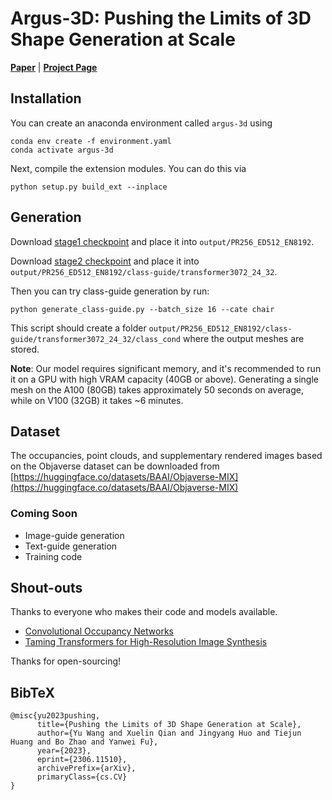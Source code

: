 # Argus-3D: Pushing the Limits of 3D Shape Generation at Scale
[**Paper**](https://arxiv.org/abs/2306.11510) | [**Project Page**](https://argus-3d.github.io)

## Installation
You can create an anaconda environment called `argus-3d` using
```
conda env create -f environment.yaml
conda activate argus-3d
```

Next, compile the extension modules.
You can do this via
```
python setup.py build_ext --inplace
```

## Generation
Download [stage1 checkpoint](https://drive.google.com/file/d/12_H2AzXIE8F1dEwfJbaezJmcqb7urERw/view?usp=sharing) and place it into `output/PR256_ED512_EN8192`.

Download [stage2 checkpoint](https://drive.google.com/file/d/10lRH2XMOEwpsr2Ho_rxtRT6MMybLyeD-/view?usp=sharing) and place it into `output/PR256_ED512_EN8192/class-guide/transformer3072_24_32`.

Then you can try class-guide generation by run:
```
python generate_class-guide.py --batch_size 16 --cate chair
```
This script should create a folder `output/PR256_ED512_EN8192/class-guide/transformer3072_24_32/class_cond` where the output meshes are stored.

**Note**: Our model requires significant memory, and it's recommended to run it on a GPU with high VRAM capacity (40GB or above). Generating a single mesh on the A100 (80GB) takes approximately 50 seconds on average, while on V100 (32GB) it takes ~6 minutes.

## Dataset
The occupancies, point clouds, and supplementary rendered images based on the Objaverse dataset can be downloaded from [https://huggingface.co/datasets/BAAI/Objaverse-MIX](https://huggingface.co/datasets/BAAI/Objaverse-MIX)

### Coming Soon

* Image-guide generation
* Text-guide generation
* Training code

## Shout-outs
Thanks to everyone who makes their code and models available.
- [Convolutional Occupancy Networks](https://github.com/autonomousvision/convolutional_occupancy_networks)
- [Taming Transformers for High-Resolution Image Synthesis](https://github.com/CompVis/taming-transformers)

Thanks for open-sourcing!

## BibTeX

```
@misc{yu2023pushing,
      title={Pushing the Limits of 3D Shape Generation at Scale}, 
      author={Yu Wang and Xuelin Qian and Jingyang Huo and Tiejun Huang and Bo Zhao and Yanwei Fu},
      year={2023},
      eprint={2306.11510},
      archivePrefix={arXiv},
      primaryClass={cs.CV}
}
```
